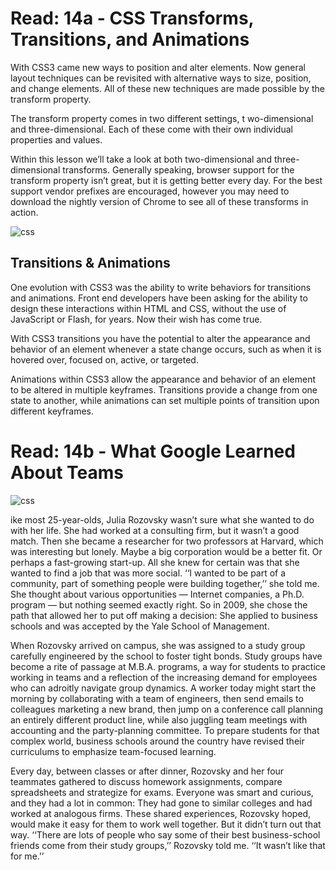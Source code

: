 # Read: 14a - CSS Transforms, Transitions, and Animations


With CSS3 came new ways to position and alter elements. 
Now general layout techniques can be revisited with alternative ways to size, position, and change elements. 
All of these new techniques are made possible by the transform property.

The transform property comes in two different settings, t
wo-dimensional and three-dimensional. Each of these come with their own individual properties and values.

Within this lesson we’ll take a look at both two-dimensional and three-dimensional transforms.
Generally speaking, browser support for the transform property isn’t great, 
but it is getting better every day. For the best support vendor prefixes are encouraged, 
however you may need to download the nightly version of Chrome to see all of these transforms in action.

![css](https://html.com/wp-content/uploads/html-tutorial-beginners-header.jpg)

## Transitions & Animations


One evolution with CSS3 was the ability to write behaviors for transitions and animations.
Front end developers have been asking for the ability to design these interactions within HTML and CSS,
without the use of JavaScript or Flash, for years. Now their wish has come true.

With CSS3 transitions you have the potential to alter the appearance and behavior of an element whenever a state change occurs, 
such as when it is hovered over, focused on, active, or targeted.

Animations within CSS3 allow the appearance and behavior of an element to be altered in multiple keyframes.
Transitions provide a change from one state to another, while animations can set multiple points of transition upon different keyframes.



# Read: 14b - What Google Learned About Teams

![css](https://www.bypeople.com/wp-content/uploads/2017/01/html-css-beginner-advanced-guide.jpg)


ike most 25-year-olds, Julia Rozovsky wasn’t sure what she wanted to do with her life. 
She had worked at a consulting firm, but it wasn’t a good match. Then she became a researcher for two professors at Harvard, 
which was interesting but lonely. Maybe a big corporation would be a better fit. 
Or perhaps a fast-growing start-up. All she knew for certain was that she wanted to find a job that was more social. 
‘‘I wanted to be part of a community, part of something people were building together,’’ 
she told me. She thought about various opportunities — Internet companies, a Ph.D.
program — but nothing seemed exactly right. So in 2009, 
she chose the path that allowed her to put off making a decision: She applied to business schools and was accepted by the Yale School of Management.

When Rozovsky arrived on campus, she was assigned to a study group carefully engineered by the school to foster tight bonds. Study groups have become a rite of passage at M.B.A. programs, a way for students to practice working in teams and a reflection of the increasing demand for employees who can adroitly navigate group dynamics. A worker today might start the morning by collaborating with a team of engineers, then send emails to colleagues marketing a new brand, then jump on a conference call planning an entirely different product line, while also juggling team meetings with accounting and the party-planning committee. To prepare students for that complex world, business schools around the country have revised their curriculums to emphasize team-focused learning.

Every day, between classes or after dinner, Rozovsky and her four teammates gathered to discuss homework assignments, compare spreadsheets and strategize for exams. Everyone was smart and curious, and they had a lot in common: They had gone to similar colleges and had worked at analogous firms. These shared experiences, Rozovsky hoped, would make it easy for them to work well together. But it didn’t turn out that way. ‘‘There are lots of people who say some of their best business-school friends come from their study groups,’’ Rozovsky told me. ‘‘It wasn’t like that for me.’’



